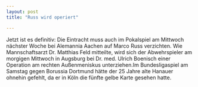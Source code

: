 ```yaml
---
layout: post
title: "Russ wird operiert"

---
```


Jetzt ist es definitiv: Die Eintracht muss auch im Pokalspiel am Mittwoch nächster Woche bei Alemannia Aachen auf Marco Russ verzichten. Wie Mannschaftsarzt Dr. Matthias Feld mitteilte, wird sich der Abwehrspieler am morgigen Mittwoch in Augsburg bei Dr. med. Ulrich Boenisch einer Operation am rechten Außenmeniskus unterziehen.Im Bundesligaspiel am Samstag gegen Borussia Dortmund hätte der 25 Jahre alte Hanauer ohnehin gefehlt, da er in Köln die fünfte gelbe Karte gesehen hatte.  


